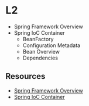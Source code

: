 # L2

* Spring Framework Overview
* Spring IoC Container
    * BeanFactory
    * Configuration Metadata
    * Bean Overview
    * Dependencies

## Resources

* [Spring Framework Overview](https://docs.spring.io/spring/docs/current/spring-framework-reference/overview.html#overview)
* [Spring IoC Container](https://docs.spring.io/spring/docs/current/spring-framework-reference/core.html#beans)
